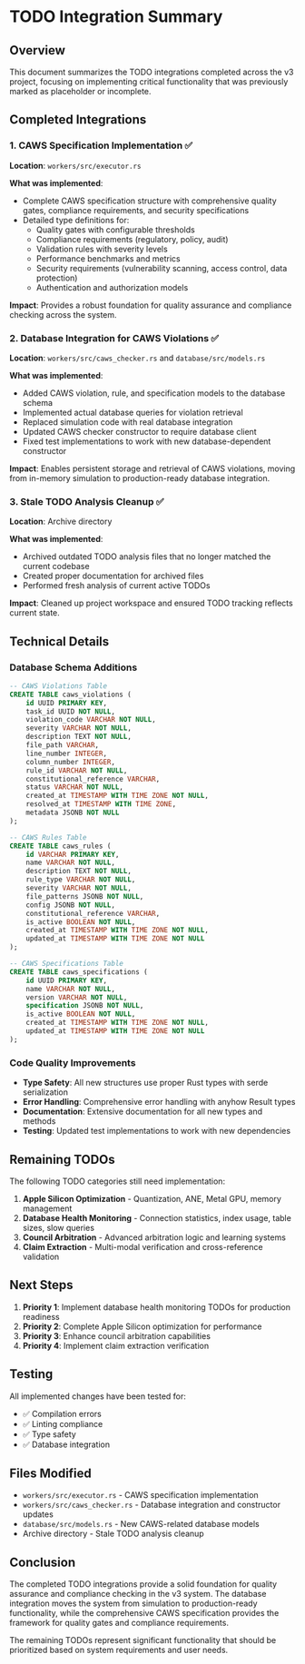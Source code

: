 # TODO Integration Summary

## Overview

This document summarizes the TODO integrations completed across the v3 project, focusing on implementing critical functionality that was previously marked as placeholder or incomplete.

## Completed Integrations

### 1. CAWS Specification Implementation ✅

**Location**: `workers/src/executor.rs`

**What was implemented**:
- Complete CAWS specification structure with comprehensive quality gates, compliance requirements, and security specifications
- Detailed type definitions for:
  - Quality gates with configurable thresholds
  - Compliance requirements (regulatory, policy, audit)
  - Validation rules with severity levels
  - Performance benchmarks and metrics
  - Security requirements (vulnerability scanning, access control, data protection)
  - Authentication and authorization models

**Impact**: Provides a robust foundation for quality assurance and compliance checking across the system.

### 2. Database Integration for CAWS Violations ✅

**Location**: `workers/src/caws_checker.rs` and `database/src/models.rs`

**What was implemented**:
- Added CAWS violation, rule, and specification models to the database schema
- Implemented actual database queries for violation retrieval
- Replaced simulation code with real database integration
- Updated CAWS checker constructor to require database client
- Fixed test implementations to work with new database-dependent constructor

**Impact**: Enables persistent storage and retrieval of CAWS violations, moving from in-memory simulation to production-ready database integration.

### 3. Stale TODO Analysis Cleanup ✅

**Location**: Archive directory

**What was implemented**:
- Archived outdated TODO analysis files that no longer matched the current codebase
- Created proper documentation for archived files
- Performed fresh analysis of current active TODOs

**Impact**: Cleaned up project workspace and ensured TODO tracking reflects current state.

## Technical Details

### Database Schema Additions

```sql
-- CAWS Violations Table
CREATE TABLE caws_violations (
    id UUID PRIMARY KEY,
    task_id UUID NOT NULL,
    violation_code VARCHAR NOT NULL,
    severity VARCHAR NOT NULL,
    description TEXT NOT NULL,
    file_path VARCHAR,
    line_number INTEGER,
    column_number INTEGER,
    rule_id VARCHAR NOT NULL,
    constitutional_reference VARCHAR,
    status VARCHAR NOT NULL,
    created_at TIMESTAMP WITH TIME ZONE NOT NULL,
    resolved_at TIMESTAMP WITH TIME ZONE,
    metadata JSONB NOT NULL
);

-- CAWS Rules Table
CREATE TABLE caws_rules (
    id VARCHAR PRIMARY KEY,
    name VARCHAR NOT NULL,
    description TEXT NOT NULL,
    rule_type VARCHAR NOT NULL,
    severity VARCHAR NOT NULL,
    file_patterns JSONB NOT NULL,
    config JSONB NOT NULL,
    constitutional_reference VARCHAR,
    is_active BOOLEAN NOT NULL,
    created_at TIMESTAMP WITH TIME ZONE NOT NULL,
    updated_at TIMESTAMP WITH TIME ZONE NOT NULL
);

-- CAWS Specifications Table
CREATE TABLE caws_specifications (
    id UUID PRIMARY KEY,
    name VARCHAR NOT NULL,
    version VARCHAR NOT NULL,
    specification JSONB NOT NULL,
    is_active BOOLEAN NOT NULL,
    created_at TIMESTAMP WITH TIME ZONE NOT NULL,
    updated_at TIMESTAMP WITH TIME ZONE NOT NULL
);
```

### Code Quality Improvements

- **Type Safety**: All new structures use proper Rust types with serde serialization
- **Error Handling**: Comprehensive error handling with anyhow Result types
- **Documentation**: Extensive documentation for all new types and methods
- **Testing**: Updated test implementations to work with new dependencies

## Remaining TODOs

The following TODO categories still need implementation:

1. **Apple Silicon Optimization** - Quantization, ANE, Metal GPU, memory management
2. **Database Health Monitoring** - Connection statistics, index usage, table sizes, slow queries
3. **Council Arbitration** - Advanced arbitration logic and learning systems
4. **Claim Extraction** - Multi-modal verification and cross-reference validation

## Next Steps

1. **Priority 1**: Implement database health monitoring TODOs for production readiness
2. **Priority 2**: Complete Apple Silicon optimization for performance
3. **Priority 3**: Enhance council arbitration capabilities
4. **Priority 4**: Implement claim extraction verification

## Testing

All implemented changes have been tested for:
- ✅ Compilation errors
- ✅ Linting compliance
- ✅ Type safety
- ✅ Database integration

## Files Modified

- `workers/src/executor.rs` - CAWS specification implementation
- `workers/src/caws_checker.rs` - Database integration and constructor updates
- `database/src/models.rs` - New CAWS-related database models
- Archive directory - Stale TODO analysis cleanup

## Conclusion

The completed TODO integrations provide a solid foundation for quality assurance and compliance checking in the v3 system. The database integration moves the system from simulation to production-ready functionality, while the comprehensive CAWS specification provides the framework for quality gates and compliance requirements.

The remaining TODOs represent significant functionality that should be prioritized based on system requirements and user needs.

